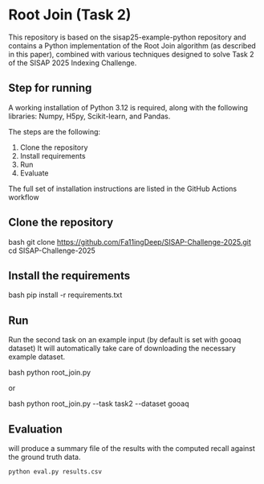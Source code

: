 # Root Join (Task 2)

This repository is based on the sisap25-example-python repository and contains a Python implementation of the Root Join algorithm (as described in this paper), combined with various techniques designed to solve Task 2 of the SISAP 2025 Indexing Challenge.


## Step for running

A working installation of Python 3.12 is required, along with the following libraries: Numpy, H5py, Scikit-learn, and Pandas.

The steps are the following:

1. Clone the repository
2. Install requirements
3. Run
4. Evaluate

The full set of installation instructions are listed in the GitHub Actions workflow

## Clone the repository

bash
git clone https://github.com/Fa11ingDeep/SISAP-Challenge-2025.git
cd SISAP-Challenge-2025

## Install the requirements

bash
pip install -r requirements.txt 

## Run

Run the second task on an example input (by default is set with gooaq dataset)
It will automatically take care of downloading the necessary example dataset.

bash
python root_join.py

or

bash
python root_join.py --task task2 --dataset gooaq

## Evaluation

will produce a summary file of the results with the computed recall against the ground truth data.

```bash
python eval.py results.csv
